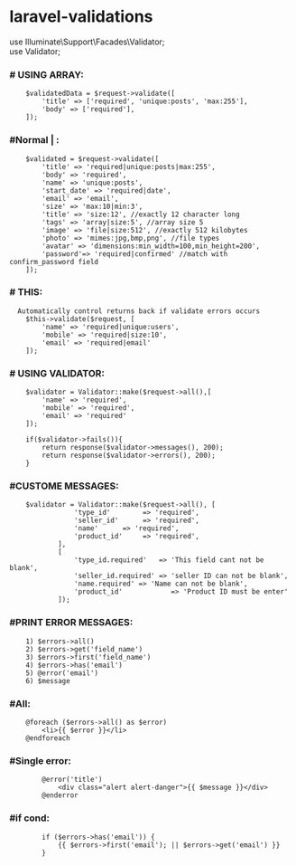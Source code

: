 # laravel-validations

use Illuminate\Support\Facades\Validator;<br>
use Validator;

### # USING ARRAY:

        $validatedData = $request->validate([
            'title' => ['required', 'unique:posts', 'max:255'],
            'body' => ['required'],
        ]);
        
### #Normal | :
        $validated = $request->validate([
            'title' => 'required|unique:posts|max:255',
            'body' => 'required',
            'name' => 'unique:posts',
            'start_date' => 'required|date',
            'email' => 'email',
            'size' => 'max:10|min:3',
            'title' => 'size:12', //exactly 12 character long
            'tags' => 'array|size:5', //array size 5
            'image' => 'file|size:512', //exactly 512 kilobytes
            'photo' => 'mimes:jpg,bmp,png', //file types
            'avatar' => 'dimensions:min_width=100,min_height=200',
            'password'=> 'required|confirmed' //match with confirm_password field
        ]);
        
 ### # THIS: 
 
      Automatically control returns back if validate errors occurs
        $this->validate($request, [
            'name' => 'required|unique:users',
            'mobile' => 'required|size:10',
            'email' => 'required|email'
        ]);

### # USING VALIDATOR:

        $validator = Validator::make($request->all(),[
            'name' => 'required',
            'mobile' => 'required',
            'email' => 'required'
        ]);

        if($validator->fails()){
            return response($validator->messages(), 200);
            return response($validator->errors(), 200);
        }
        

### #CUSTOME MESSAGES:
        $validator = Validator::make($request->all(), [
                    'type_id'        => 'required',
                    'seller_id'      => 'required',
                    'name'      => 'required',
                    'product_id'     => 'required',
                ],
                [
                    'type_id.required'   => 'This field cant not be blank',
                    'seller_id.required' => 'seller ID can not be blank',
                    'name.required' => 'Name can not be blank', 
                    'product_id'            => 'Product ID must be enter'
                ]);
### #PRINT ERROR MESSAGES: 
        1) $errors->all()
        2) $errors->get('field_name')
        3) $errors->first('field_name')
        4) $errors->has('email')
        5) @error('email')
        6) $message

### #All:
        @foreach ($errors->all() as $error)
            <li>{{ $error }}</li>
        @endforeach
### #Single error: 
            @error('title')
                <div class="alert alert-danger">{{ $message }}</div>
            @enderror
### #if cond:
            if ($errors->has('email')) {
                {{ $errors->first('email'); || $errors->get('email') }}
            }    
            


    
